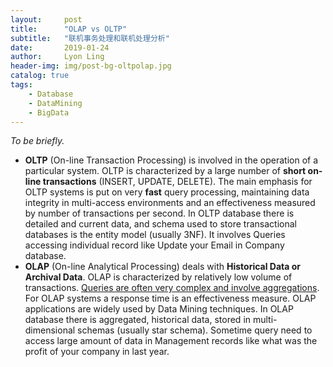 ```yaml
---
layout:     post
title:      "OLAP vs OLTP"
subtitle:   "联机事务处理和联机处理分析"
date:       2019-01-24
author:     Lyon Ling
header-img: img/post-bg-oltpolap.jpg
catalog: true
tags:
    - Database
    - DataMining
    - BigData
---
```


*To be briefly.*

- **OLTP** (On-line Transaction Processing) is involved in the operation of a particular system. OLTP is characterized by a large number of **short on-line transactions** (INSERT, UPDATE, DELETE). The main emphasis for OLTP systems is put on very **fast** query processing, maintaining data integrity in multi-access environments and an effectiveness measured by number of transactions per second. In OLTP database there is detailed and current data, and schema used to store transactional databases is the entity model (usually 3NF). It involves Queries accessing individual record like Update your Email in Company database.
- **OLAP** (On-line Analytical Processing) deals with **Historical Data or Archival Data**. OLAP is characterized by relatively low volume of transactions. <u>Queries are often very complex and involve aggregations</u>. For OLAP systems a response time is an effectiveness measure. OLAP applications are widely used by Data Mining techniques. In OLAP database there is aggregated, historical data, stored in multi-dimensional schemas (usually star schema). Sometime query need to access large amount of data in Management records like what was the profit of your company in last year.